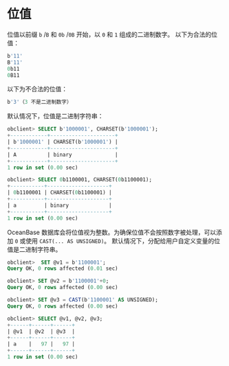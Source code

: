 # 位值

位值以前缀 `b` /`B` 和 `0b` /`0B` 开始，以 `0` 和 `1` 组成的二进制数字。
以下为合法的位值：

```sql
b'11'
B'11'
0b11
0B11
```

以下为不合法的位值：

```sql
b'3'（3 不是二进制数字）
```

默认情况下，位值是二进制字符串：

```sql
obclient> SELECT b'1000001', CHARSET(b'1000001');
+------------+---------------------+
| b'1000001' | CHARSET(b'1000001') |
+------------+---------------------+
| A          | binary              |
+------------+---------------------+
1 row in set (0.00 sec)

obclient> SELECT 0b1100001, CHARSET(0b1100001);
+-----------+--------------------+
| 0b1100001 | CHARSET(0b1100001) |
+-----------+--------------------+
| a         | binary             |
+-----------+--------------------+
1 row in set (0.00 sec)
```

OceanBase 数据库会将位值视为整数。为确保位值不会按照数字被处理，可以添加 `0` 或使用 `CAST(... AS UNSIGNED)`。 默认情况下，分配给用户自定义变量的位值是二进制字符串。

```sql
obclient>  SET @v1 = b'1100001';
Query OK, 0 rows affected (0.01 sec)

obclient> SET @v2 = b'1100001'+0;
Query OK, 0 rows affected (0.00 sec)

obclient> SET @v3 = CAST(b'1100001' AS UNSIGNED);
Query OK, 0 rows affected (0.00 sec)

obclient> SELECT @v1, @v2, @v3;
+------+------+------+
| @v1  | @v2  | @v3  |
+------+------+------+
| a    |   97 |   97 |
+------+------+------+
1 row in set (0.00 sec)
```
